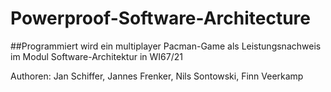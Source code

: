 # Powerproof-Software-Architecture
##Programmiert wird ein multiplayer Pacman-Game als Leistungsnachweis im Modul Software-Architektur in WI67/21

Authoren: Jan Schiffer, Jannes Frenker, Nils Sontowski, Finn Veerkamp
